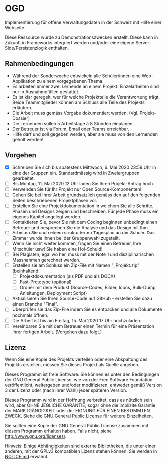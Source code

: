 # OGD
Implementierung für offene Verwaltungsdaten in der Schweiz mit Hilfe einer Webseite.

Diese Ressource wurde zu Demonstrationszwecken erstellt. Diese kann in Zukunft in Frameworks integriert werden und/oder eine eigene Server Side/Persistenzlogik enthalten.

## Rahmenbedingungen
- Während der Sonderwoche entwickeln alle Schüler/innen eine Web-Applikation zu einem vorgegebenen Thema.
- Es arbeiten immer zwei Lernende an einem Projekt. Einzelarbeiten sind nur in Ausnahmefällen gestattet.
- Es ist klar geregelt, wer für welche Projektteile die Verantwortung trägt. Beide Teammitglieder können am Schluss alle Teile des Projekts erläutern.
- Die Arbeit muss gemäss Vorgabe dokumentiert werden. (Vgl. Projekt-Dossier)
- Die Lernenden sollen 5 Arbeitstage à 8 Stunden einplanen.
- Der Betreuer ist via Forum, Email oder Teams erreichbar.
- Hilfe darf und soll gegeben werden, aber sie muss von den Lernenden geholt werden!

## Vorgehen
- [x] Schreiben Sie sich bis spätestens Mittwoch, 6. Mai 2020 23:59 Uhr in eine der Gruppen ein. Standardmässig wird in Zweiergruppen gearbeitet.
- [ ] Bis Montag, 11. Mai 2020 12 Uhr laden Sie Ihren Projekt-Antrag hoch.
- [ ] Verwenden Sie für Ihr Projekt nur Open Source-Komponenten! 
- [ ] Gehen Sie bei Ihrer Arbeit grundsätzlich gemäss den auf den folgenden Seiten beschriebenen Projektphasen vor. 
- [ ] Erstellen Sie eine Projektdokumentation in welchem Sie alle Schritte, Phasen und Designs zeigen und beschreiben. Für jede Phase muss ein eigenes Kapitel angelegt werden.
- [ ] Kontaktieren Sie, bevor Sie mit dem Coding beginnen unbedingt einen Betreuer und besprechen Sie die Analyse und das Design mit Ihm.
- [ ] Arbeiten Sie nach einem strukturierten Tagesplan an der Schule. Das Zimmer wurde Ihnen bei der Gruppenwahl zugeteilt.
- [ ] Wenn sie nicht weiter kommen, fragen Sie einen Betreuer, Ihre Mitschüler usw! Sie haben eine Hol-Schuld!
- [ ] Bei Plagiaten, egal wo her, muss mit der Note 1 und disziplinarischen Massnahmen gerechnet werden.
- [ ] Erstellen sie am Schluss ein Zip-File mit Namen "<Gruppenname>_Projekt.zip" (beinhaltend:
  - [ ] Projektdokumentation (als PDF und als DOCX)
  - [ ] Fast-Prototype (optional)
  - [ ] Ordner mit dem Produkt (Source-Codes, Bilder, Icons, Bulk-Dump, Anleitungen, Deployment Script)
- [ ] Aktualisieren Sie Ihren Source-Code auf GitHub - erstellen Sie dazu einen Branche "Final".
- [ ] Überprüfen sie das Zip-File indem Sie es entpacken und alle Dokumente nochmals öffnen.
- [ ] Die Arbeit ist bis am Freitag, 15. Mai 2020 17 Uhr hochzuladen.
- [ ] Vereinbaren Sie mit dem Betreuer einen Termin für eine Präsentation Ihrer fertigen Arbeit. (Vorgehen dazu folgt.)
  
## Lizenz
Wenn Sie eine Kopie des Projekts verteilen oder eine Abspaltung des Projekts erstellen, müssen Sie dieses Projekt als Quelle angeben.

Dieses Programm ist freie Software: Sie können es unter den Bedingungen der GNU General Public License, wie von der Free Software Foundation veröffentlicht, weitergeben und/oder modifizieren, entweder gemäß Version 3 der Lizenz oder (nach Ihrer Wahl) jeder späteren Version.

Dieses Programm wird in der Hoffnung verbreitet, dass es nützlich sein wird, aber OHNE JEGLICHE GARANTIE; sogar ohne die implizite Garantie der MARKTGÄNGIGKEIT oder der EIGNUNG FÜR EINEN BESTIMMTEN ZWECK.  Siehe die GNU General Public License für weitere Einzelheiten.

Sie sollten eine Kopie der GNU General Public License zusammen mit diesem Programm erhalten haben.  Falls nicht, siehe http://www.gnu.org/licenses/.

Hinweis: Einige Abhängigkeiten sind externe Bibliotheken, die unter einer anderen, mit der GPLv3 kompatiblen Lizenz stehen können. Sie werden in [NOTICE.md](https://github.com/Boostvolt/kftg_ogd/blob/master/NOTICE.md) erwähnt.
